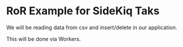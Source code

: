 # RoR Example for SideKiq Taks

We will be reading data from csv and insert/delete in our application. 

This will be done via Workers.
